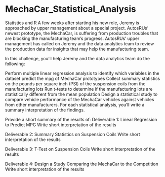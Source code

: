 # MechaCar_Statistical_Analysis
Statistics and R
A few weeks after starting his new role, Jeremy is approached by upper management about a special project. AutosRUs’ newest prototype, the MechaCar, is suffering from production troubles that are blocking the manufacturing team’s progress. AutosRUs’ upper management has called on Jeremy and the data analytics team to review the production data for insights that may help the manufacturing team.

In this challenge, you’ll help Jeremy and the data analytics team do the following:

Perform multiple linear regression analysis to identify which variables in the dataset predict the mpg of MechaCar prototypes
Collect summary statistics on the pounds per square inch (PSI) of the suspension coils from the manufacturing lots
Run t-tests to determine if the manufacturing lots are statistically different from the mean population
Design a statistical study to compare vehicle performance of the MechaCar vehicles against vehicles from other manufacturers. For each statistical analysis, you’ll write a summary interpretation of the findings.

Provide a short summary of the results of:
Deliverable 1: Linear Regression to Predict MPG
Write short interpretation of the results

Deliverable 2: Summary Statistics on Suspension Coils
Write short interpretation of the results

Deliverable 3: T-Test on Suspension Coils
Write short interpretation of the results

Deliverable 4: Design a Study Comparing the MechaCar to the Competition
Write short interpretation of the results


